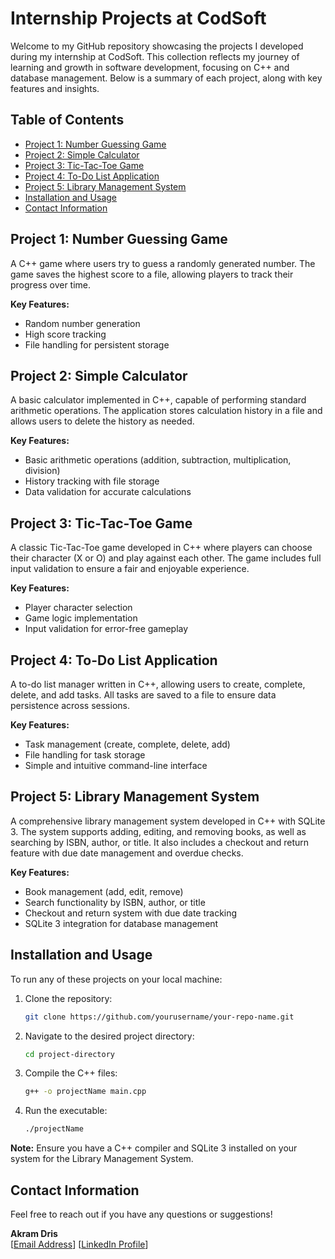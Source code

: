 # Internship Projects at CodSoft

Welcome to my GitHub repository showcasing the projects I developed during my internship at CodSoft. This collection reflects my journey of learning and growth in software development, focusing on C++ and database management. Below is a summary of each project, along with key features and insights.

## Table of Contents
- [Project 1: Number Guessing Game](#project-1-number-guessing-game)
- [Project 2: Simple Calculator](#project-2-simple-calculator)
- [Project 3: Tic-Tac-Toe Game](#project-3-tic-tac-toe-game)
- [Project 4: To-Do List Application](#project-4-to-do-list-application)
- [Project 5: Library Management System](#project-5-library-management-system)
- [Installation and Usage](#installation-and-usage)
- [Contact Information](#contact-information)

## Project 1: Number Guessing Game
A C++ game where users try to guess a randomly generated number. The game saves the highest score to a file, allowing players to track their progress over time.

**Key Features:**
- Random number generation
- High score tracking
- File handling for persistent storage

## Project 2: Simple Calculator
A basic calculator implemented in C++, capable of performing standard arithmetic operations. The application stores calculation history in a file and allows users to delete the history as needed.

**Key Features:**
- Basic arithmetic operations (addition, subtraction, multiplication, division)
- History tracking with file storage
- Data validation for accurate calculations

## Project 3: Tic-Tac-Toe Game
A classic Tic-Tac-Toe game developed in C++ where players can choose their character (X or O) and play against each other. The game includes full input validation to ensure a fair and enjoyable experience.

**Key Features:**
- Player character selection
- Game logic implementation
- Input validation for error-free gameplay

## Project 4: To-Do List Application
A to-do list manager written in C++, allowing users to create, complete, delete, and add tasks. All tasks are saved to a file to ensure data persistence across sessions.

**Key Features:**
- Task management (create, complete, delete, add)
- File handling for task storage
- Simple and intuitive command-line interface

## Project 5: Library Management System
A comprehensive library management system developed in C++ with SQLite 3. The system supports adding, editing, and removing books, as well as searching by ISBN, author, or title. It also includes a checkout and return feature with due date management and overdue checks.

**Key Features:**
- Book management (add, edit, remove)
- Search functionality by ISBN, author, or title
- Checkout and return system with due date tracking
- SQLite 3 integration for database management

## Installation and Usage
To run any of these projects on your local machine:

1. Clone the repository:
   ```bash
   git clone https://github.com/yourusername/your-repo-name.git
   ```
2. Navigate to the desired project directory:
   ```bash
   cd project-directory
   ```
3. Compile the C++ files:
   ```bash
   g++ -o projectName main.cpp
   ```
4. Run the executable:
   ```bash
   ./projectName
   ```

**Note:** Ensure you have a C++ compiler and SQLite 3 installed on your system for the Library Management System.

## Contact Information
Feel free to reach out if you have any questions or suggestions!

**Akram Dris**  
[[Email Address](akram7.dris7@gmail.com)]
[[LinkedIn Profile](https://www.linkedin.com/in/akram-dris-a75585268/)] 
